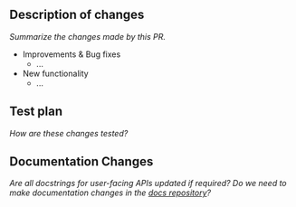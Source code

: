 ## Description of changes

*Summarize the changes made by this PR.*
 - Improvements & Bug fixes
	 - ...
 - New functionality
	 - ...

## Test plan
*How are these changes tested?*

## Documentation Changes
*Are all docstrings for user-facing APIs updated if required? Do we need to make documentation changes in the [docs repository](https://github.com/chroma-core/docs)?*
